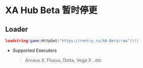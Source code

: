 # XA Hub Beta 暂时停更
## Loader
```lua
loadstring(game:HttpGet("https://rentry.co/XA-Beta/raw"))()
```
* Supported Executors
    > Arceus X,
    Fluxus,
    Delta,
    Vega X
..etc

